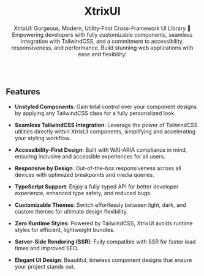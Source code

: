<h1 align="center">XtrixUI</h1>

<p align="center">
XtrixUI: Gorgeous, Modern, Utility-First Cross-Framework UI Library 🚀 
Empowering developers with fully customizable components, seamless integration with TailwindCSS, and a commitment to accessibility, responsiveness, and performance. Build stunning web applications with ease and flexibility!
</p>

<br><br>

## Features

- **Unstyled Components**: Gain total control over your component designs by applying any TailwindCSS class for a fully personalized look.
- **Seamless TailwindCSS Integration**: Leverage the power of TailwindCSS utilities directly within XtrixUI components, simplifying and accelerating your styling workflow.

- **Accessibility-First Design**: Built with WAI-ARIA compliance in mind, ensuring inclusive and accessible experiences for all users.

- **Responsive by Design**: Out-of-the-box responsiveness across all devices with optimized breakpoints and media queries.

- **TypeScript Support**: Enjoy a fully-typed API for better developer experience, enhanced type safety, and reduced bugs.

- **Customizable Themes**: Switch effortlessly between light, dark, and custom themes for ultimate design flexibility.

- **Zero Runtime Styles**: Powered by TailwindCSS, XtrixUI avoids runtime styles for efficient, lightweight bundles.

- **Server-Side Rendering (SSR)**: Fully compatible with SSR for faster load times and improved SEO.

- **Elegant UI Design**: Beautiful, timeless component designs that ensure your project stands out.

